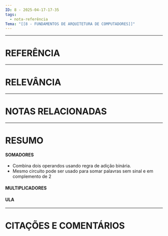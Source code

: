 ```yaml
---
ID: 8 - 2025-04-17-17-35
tags:
  - nota-referência
Tema: "[[8 - FUNDAMENTOS DE ARQUITETURA DE COMPUTADORES]]"
---
```

---
# REFERÊNCIA
---
# RELEVÂNCIA
---
# NOTAS RELACIONADAS
---
# RESUMO

#### SOMADORES

- Combina dois operandos usando regra de adição binária. 
- Mesmo circuito pode ser usado para somar palavras sem sinal e em complemento de 2 














#### MULTIPLICADORES 

#### ULA



---
# CITAÇÕES E COMENTÁRIOS
